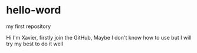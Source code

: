 # hello-word
my first repository

Hi I'm Xavier, firstly join the GitHub, Maybe I don't know how to use but I will try my best to do it well
